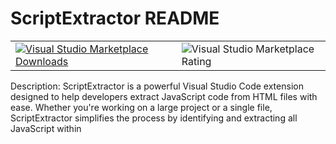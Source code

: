 # ScriptExtractor README

|   |  |
| ------------- | ------------- |
|  [![Visual Studio Marketplace Downloads](https://img.shields.io/visual-studio-marketplace/d/MeenaPintu.scriptextractor?style=for-the-badge)](https://marketplace.visualstudio.com/items?itemName=MeenaPintu.scriptextractor) | ![Visual Studio Marketplace Rating](https://img.shields.io/visual-studio-marketplace/stars/MeenaPintu.scriptextractor?link=https%3A%2F%2Fmarketplace.visualstudio.com%2Fitems%3FitemName%3DMeenaPintu.scriptextractor) |


Description: ScriptExtractor is a powerful Visual Studio Code extension designed to help developers extract JavaScript code from HTML files with ease. Whether you're working on a large project or a single file, ScriptExtractor simplifies the process by identifying and extracting all JavaScript within <script> tags and saving it to a separate .js file and html in a different file. 

## Features

**Effortless Extraction:** Automatically scans your HTML files and extracts all JavaScript code.

**Seamless Integration:** Works directly within Visual Studio Code, providing a smooth and integrated workflow.

**Batch Processing:** Capable of processing entire folders, extracting JavaScript from multiple HTML files at once.

**Intuitive Commands:** Simple commands to initiate extraction, making it accessible for developers of all levels.

**Customizable Output:** Save extracted JavaScript to specified locations with ease.


## How to Use:
Just install it and it will automaticlly run once you edit any html file.

## Manually
Open an HTML file or a folder containing HTML files in Visual Studio Code.

Open the Command Palette (Ctrl+Shift+P or Cmd+Shift+P).

Run the command Extract JavaScript from HTML.

The extracted JavaScript will be saved to a new .js file in the same directory as the HTML file.

## Benefits:

Save time and reduce manual effort.

Keep your projects organized by separating JavaScript from HTML.

Improve code readability and maintainability.

Get ScriptExtractor today and streamline your web development workflow

## Requirements
VS code

--
## Extension Settings

```json
{
 "scriptextractor.excludePaths": ["folders path to exclude"],
    "scriptextractor.outJsPath": "folder where to write js files",
    "scriptextractor.outHtmlPath": "folder where to write html files"
}
```
## Known Issues

None

## Release Notes

None

### 0.0.1

Initial release

---
